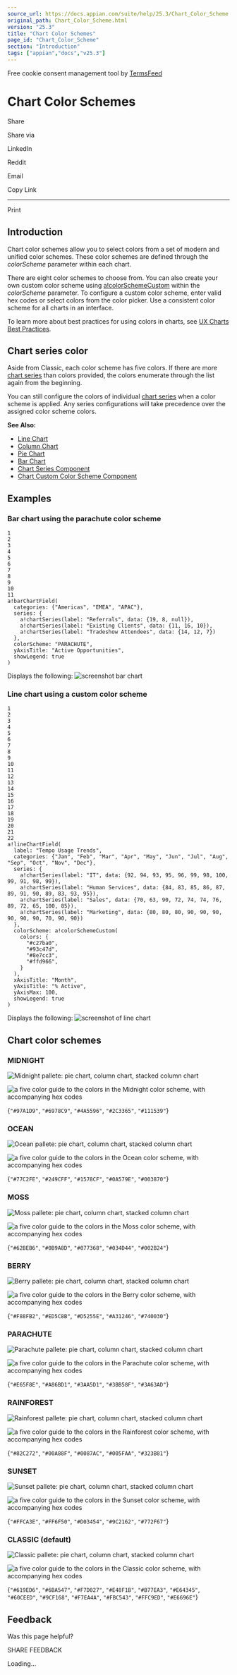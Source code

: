 ```yaml
---
source_url: https://docs.appian.com/suite/help/25.3/Chart_Color_Scheme.html
original_path: Chart_Color_Scheme.html
version: "25.3"
title: "Chart Color Schemes"
page_id: "Chart_Color_Scheme"
section: "Introduction"
tags: ["appian","docs","v25.3"]
---
```



Free cookie consent management tool by [TermsFeed](https://www.termsfeed.com/)

# Chart Color Schemes

Share

Share via

LinkedIn

Reddit

Email

Copy Link

* * *

Print

## Introduction

Chart color schemes allow you to select colors from a set of modern and unified color schemes. These color schemes are defined through the _colorScheme_ parameter within each chart.

There are eight color schemes to choose from. You can also create your own custom color scheme using [a!colorSchemeCustom](Chart_Custom_Color_Scheme_Component.html) within the _colorScheme_ parameter. To configure a custom color scheme, enter valid hex codes or select colors from the color picker. Use a consistent color scheme for all charts in an interface.

To learn more about best practices for using colors in charts, see [UX Charts Best Practices](sail/ux-charts.html).

## Chart series color

Aside from Classic, each color scheme has five colors. If there are more [chart series](Chart_Series_Component.html) than colors provided, the colors enumerate through the list again from the beginning.

You can still configure the colors of individual [chart series](Chart_Series_Component.html) when a color scheme is applied. Any series configurations will take precedence over the assigned color scheme colors.

**See Also:**

-   [Line Chart](Line_Chart_Component.html)
-   [Column Chart](Column_Chart_Component.html)
-   [Pie Chart](Pie_Chart_Component.html)
-   [Bar Chart](Bar_Chart_Component.html)
-   [Chart Series Component](Chart_Series_Component.html)
-   [Chart Custom Color Scheme Component](Chart_Custom_Color_Scheme_Component.html)

## Examples

### Bar chart using the parachute color scheme

```
1
2
3
4
5
6
7
8
9
10
11
a!barChartField(
  categories: {"Americas", "EMEA", "APAC"},
  series: {
    a!chartSeries(label: "Referrals", data: {19, 8, null}),
    a!chartSeries(label: "Existing Clients", data: {11, 16, 10}),
    a!chartSeries(label: "Tradeshow Attendees", data: {14, 12, 7})
  },
  colorScheme: "PARACHUTE",
  yAxisTitle: "Active Opportunities",
  showLegend: true
)
```

Displays the following: ![screenshot bar chart](images/barChartParachute.png)

### Line chart using a custom color scheme

```
1
2
3
4
5
6
7
8
9
10
11
12
13
14
15
16
17
18
19
20
21
22
a!lineChartField(
  label: "Tempo Usage Trends",
  categories: {"Jan", "Feb", "Mar", "Apr", "May", "Jun", "Jul", "Aug", "Sep", "Oct", "Nov", "Dec"},
  series: {
    a!chartSeries(label: "IT", data: {92, 94, 93, 95, 96, 99, 98, 100, 99, 91, 98, 99}),
    a!chartSeries(label: "Human Services", data: {84, 83, 85, 86, 87, 89, 91, 90, 89, 83, 93, 95}),
    a!chartSeries(label: "Sales", data: {70, 63, 90, 72, 74, 74, 76, 89, 72, 65, 100, 85}),
    a!chartSeries(label: "Marketing", data: {80, 80, 80, 90, 90, 90, 90, 90, 90, 70, 90, 90})
  },
  colorScheme: a!colorSchemeCustom(
    colors: {
      "#c27ba0",
      "#93c47d",
      "#8e7cc3",
      "#ffd966",
    }
  ),
  xAxisTitle: "Month",
  yAxisTitle: "% Active",
  yAxisMax: 100,
  showLegend: true
)
```

Displays the following: ![screenshot of line chart](images/lineChartCustom2.png)

## Chart color schemes

### MIDNIGHT

![Midnight pallete: pie chart, column chart, stacked column chart](images/chartPaletteMidnight.png)

![a five color guide to the colors in the Midnight color scheme, with accompanying hex codes](images/MIDNIGHT_guide.png)

{`"#97A1D9"`, `"#6978C9"`, `"#4A5596"`, `"#2C3365"`, `"#111539"`}

### OCEAN

![Ocean pallete: pie chart, column chart, stacked column chart](images/chartPaletteOcean.png)

![a five color guide to the colors in the Ocean color scheme, with accompanying hex codes](images/OCEAN_guide.png)

{`"#77C2FE"`, `"#249CFF"`, `"#1578CF"`, `"#0A579E"`, `"#003870"`}

### MOSS

![Moss pallete: pie chart, column chart, stacked column chart](images/chartPaletteMoss.png)

![a five color guide to the colors in the Moss color scheme, with accompanying hex codes](images/MOSS_guide.png)

{`"#62BEB6"`, `"#0B9A8D"`, `"#077368"`, `"#034D44"`, `"#002B24"`}

### BERRY

![Berry pallete: pie chart, column chart, stacked column chart](images/chartPaletteBerry.png)

![a five color guide to the colors in the Berry color scheme, with accompanying hex codes](images/BERRY_guide.png)

{`"#F88FB2"`, `"#ED5C8B"`, `"#D5255E"`, `"#A31246"`, `"#740030"`}

### PARACHUTE

![Parachute pallete: pie chart, column chart, stacked column chart](images/chartPaletteParachute.png)

![a five color guide to the colors in the Parachute color scheme, with accompanying hex codes](images/PARACHUTE_guide.png)

{`"#E65F8E"`, `"#A86BD1"`, `"#3AA5D1"`, `"#3BB58F"`, `"#3A63AD"`}

### RAINFOREST

![Rainforest pallete: pie chart, column chart, stacked column chart](images/chartPaletteRainforest.png)

![a five color guide to the colors in the Rainforest color scheme, with accompanying hex codes](images/RAINFOREST_guide.png)

{`"#82C272"`, `"#00A88F"`, `"#0087AC"`, `"#005FAA"`, `"#323B81"`}

### SUNSET

![Sunset pallete: pie chart, column chart, stacked column chart](images/chartPaletteSunset.png)

![a five color guide to the colors in the Sunset color scheme, with accompanying hex codes](images/SUNSET_guide.png)

{`"#FFCA3E"`, `"#FF6F50"`, `"#D03454"`, `"#9C2162"`, `"#772F67"`}

### CLASSIC (default)

![Classic pallete: pie chart, column chart, stacked column chart](images/chartPaletteClassic.png)

![a five color guide to the colors in the Classic color scheme, with accompanying hex codes](images/CLASSIC_guide.png)

{`"#619ED6"`, `"#6BA547"`, `"#F7D027"`, `"#E48F1B"`, `"#B77EA3"`, `"#E64345"`, `"#60CEED"`, `"#9CF168"`, `"#F7EA4A"`, `"#FBC543"`, `"#FFC9ED"`, `"#E6696E"`}

## Feedback

Was this page helpful?

SHARE FEEDBACK

Loading...